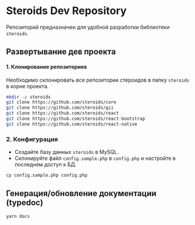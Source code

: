 # Steroids Dev Repository

Репозиторий предназначен для удобной разработки библиотеки `steroids`.


## Развертывание дев проекта

#### 1. Клонирование репозиториев

Необходимо склонировать все репозитории стероидов в папку `steroids` в корне проекта.

```bash
mkdir -p steroids
git clone https://github.com/steroids/core
git clone https://github.com/steroids/gii
git clone https://github.com/steroids/react
git clone https://github.com/steroids/react-bootstrap
git clone https://github.com/steroids/react-native
```

### 2. Конфигурация

- Создайте базу данных `steroids` в MySQL.
- Склонируйте файл `config.sample.php` в `config.php` и настройте в последнем доступ к БД.

```bash
cp config.sample.php config.php
```


## Генерация/обновление документации (typedoc)

```sh
yarn docs
```

